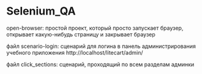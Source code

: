 # Selenium_QA

open-browser: простой проект, который просто запускает браузер, открывает какую-нибудь страницу и закрывает браузер

файл scenario-login: сценарий для логина в панель администрирования учебного приложения http://localhost/litecart/admin/

файл click_sections: сценарий, проходящий по всем разделам админки
